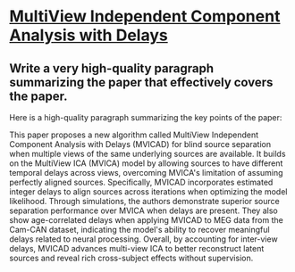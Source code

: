 # [MultiView Independent Component Analysis with Delays](https://arxiv.org/abs/2312.00484)

## Write a very high-quality paragraph summarizing the paper that effectively covers the paper.

 Here is a high-quality paragraph summarizing the key points of the paper:

This paper proposes a new algorithm called MultiView Independent Component Analysis with Delays (MVICAD) for blind source separation when multiple views of the same underlying sources are available. It builds on the MultiView ICA (MVICA) model by allowing sources to have different temporal delays across views, overcoming MVICA's limitation of assuming perfectly aligned sources. Specifically, MVICAD incorporates estimated integer delays to align sources across iterations when optimizing the model likelihood. Through simulations, the authors demonstrate superior source separation performance over MVICA when delays are present. They also show age-correlated delays when applying MVICAD to MEG data from the Cam-CAN dataset, indicating the model's ability to recover meaningful delays related to neural processing. Overall, by accounting for inter-view delays, MVICAD advances multi-view ICA to better reconstruct latent sources and reveal rich cross-subject effects without supervision.
